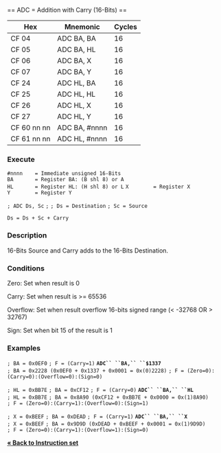 \== ADC = Addition with Carry (16-Bits) ==

| Hex         | Mnemonic       | Cycles |
| ----------- | -------------- | ------ |
| CF 04       | ADC BA, BA     | 16     |
| CF 05       | ADC BA, HL     | 16     |
| CF 06       | ADC BA, X      | 16     |
| CF 07       | ADC BA, Y      | 16     |
| CF 24       | ADC HL, BA     | 16     |
| CF 25       | ADC HL, HL     | 16     |
| CF 26       | ADC HL, X      | 16     |
| CF 27       | ADC HL, Y      | 16     |
| CF 60 nn nn | ADC BA, \#nnnn | 16     |
| CF 61 nn nn | ADC HL, \#nnnn | 16     |

### Execute

`#nnnn    = Immediate unsigned 16-Bits`
`BA       = Register BA: (B shl 8) or A`
`HL       = Register HL: (H shl 8) or L`
`X        = Register X`
`Y        = Register Y`

`; ADC Ds, Sc`
`;`
`; Ds = Destination`
`; Sc = Source`

`Ds = Ds + Sc + Carry`

### Description

16-Bits Source and Carry adds to the 16-Bits Destination.

### Conditions

Zero: Set when result is 0

Carry: Set when result is \>= 65536

Overflow: Set when result overflow 16-bits signed range (\< -32768 OR \>
32767)

Sign: Set when bit 15 of the result is 1

### Examples

`; BA = 0x0EF0`
`; F = (Carry=1)`
**`ADC`` ``BA,`` ``$1337`**
`; BA = 0x2228 (0x0EF0 + 0x1337 + 0x0001 = 0x(0)2228)`
`; F = (Zero=0):(Carry=0):(Overflow=0):(Sign=0)`

`; HL = 0xBB7E`
`; BA = 0xCF12`
`; F = (Carry=0)`
**`ADC`` ``BA,`` ``HL`**
`; HL = 0xBB7E`
`; BA = 0x8A90 (0xCF12 + 0xBB7E + 0x0000 = 0x(1)8A90)`
`; F = (Zero=0):(Carry=1):(Overflow=0):(Sign=1)`

`; X = 0xBEEF`
`; BA = 0xDEAD`
`; F = (Carry=1)`
**`ADC`` ``BA,`` ``X`**
`; X = 0xBEEF`
`; BA = 0x9D9D (0xDEAD + 0xBEEF + 0x0001 = 0x(1)9D9D)`
`; F = (Zero=0):(Carry=1):(Overflow=1):(Sign=0)`

[**« Back to Instruction set**](S1C88_InstructionSet.md "wikilink")
